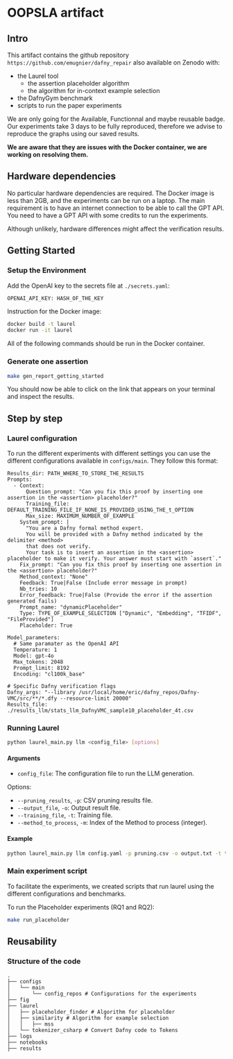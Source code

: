 # OOPSLA artifact

## Intro

This artifact contains the github repository `https://github.com/emugnier/dafny_repair` also available on Zenodo with:
- the Laurel tool
    - the assertion placeholder algorithm
    - the algorithm for in-context example selection
- the DafnyGym benchmark
- scripts to run the paper experiments

We are only going for the Available, Functionnal and maybe reusable badge.
Our experiments take 3 days to be fully reproduced, therefore we advise to reproduce the graphs using our saved results.

**We are aware that they are issues with the Docker container, we are working on resolving them.**

## Hardware dependencies

No particular hardware dependencies are required. The Docker image is less than 2GB, and the experiments can be run on a laptop.
The main requirement is to have an internet connection to be able to call the GPT API. You need to have a GPT API with some credits to run the experiments.

Although unlikely, hardware differences might affect the verification results.

## Getting Started

### Setup the Environment

Add the OpenAI key to the secrets file at `./secrets.yaml`:
```
OPENAI_API_KEY: HASH_OF_THE_KEY
```

Instruction for the Docker image:
```sh
docker build -t laurel
docker run -it laurel
```

All of the following commands should be run in the Docker container.

### Generate one assertion

```bash
make gen_report_getting_started
```
You should now be able to click on the link that appears on your terminal and inspect the results.

## Step by step

### Laurel configuration

To run the different experiments with different settings you can use the different configurations available in `configs/main`.
They follow this format:
```
Results_dir: PATH_WHERE_TO_STORE_THE_RESULTS
Prompts:
  - Context:
      Question_prompt: "Can you fix this proof by inserting one assertion in the <assertion> placeholder?"
      Training_file: DEFAULT_TRAINING_FILE_IF_NONE_IS_PROVIDED_USING_THE_t_OPTION
      Max_size: MAXIMUM_NUMBER_OF_EXAMPLE
    System_prompt: |
      "You are a Dafny formal method expert.
      You will be provided with a Dafny method indicated by the delimiter <method>
      that does not verify.
      Your task is to insert an assertion in the <assertion> placeholder to make it verify. Your answer must start with `assert`."
    Fix_prompt: "Can you fix this proof by inserting one assertion in the <assertion> placeholder?"
    Method_context: "None"
    Feedback: True|False (Include error message in prompt)
    Nb_tries: 10
    Error_feedback: True|False (Provide the error if the assertion generated fails)
    Prompt_name: "dynamicPlaceholder"
    Type: TYPE_OF_EXAMPLE_SELECTION ["Dynamic", "Embedding", "TFIDF", "FileProvided"]
    Placeholder: True

Model_parameters:
  # Same paramater as the OpenAI API
  Temperature: 1
  Model: gpt-4o
  Max_tokens: 2048
  Prompt_limit: 8192
  Encoding: "cl100k_base"

# Specific Dafny verification flags
Dafny_args: "--library /usr/local/home/eric/dafny_repos/Dafny-VMC/src/**/*.dfy --resource-limit 20000"
Results_file: ./results_llm/stats_llm_DafnyVMC_sample10_placeholder_4t.csv
```

### Running Laurel

```sh
python laurel_main.py llm <config_file> [options]
```

#### Arguments

- `config_file`: The configuration file to run the LLM generation.

Options:
- `--pruning_results`, `-p`: CSV pruning results file.
- `--output_file`, `-o`: Output result file.
- `--training_file`, `-t`: Training file.
- `--method_to_process`, `-m`: Index of the Method to process (integer).

#### Example

```sh
python laurel_main.py llm config.yaml -p pruning.csv -o output.txt -t training.txt -m 1
```

### Main experiment script
To facilitate the experiments, we created scripts that run laurel using the different configurations and benchmarks.

To run the Placeholder experiments (RQ1 and RQ2):
```sh
make run_placeholder
```

## Reusability

### Structure of the code

```
.
├── configs
│   └── main
│       └── config_repos # Configurations for the experiments
├── fig
├── laurel
│   ├── placeholder_finder # Algorithm for placeholder
│   ├── similarity # Algorithm for example selection
│   │   ├── mss
│   └── tokenizer_csharp # Convert Dafny code to Tokens
├── logs
├── notebooks
├── results
```
